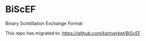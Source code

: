 # BiScEF
Binary Scintillation Exchange Format

This repo has migrated to: https://github.com/kartverket/BiScEF

